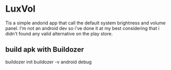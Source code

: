 # LuxVol
Tis a simple andorid app that call the default system brightness and volume panel.
I'm not an android dev so i've done it at my best considering that i didn't found any valid alternative on the play store.

## build apk with Buildozer
buildozer init
buildozer -v android debug
